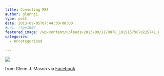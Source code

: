 ```yaml
---
title: Commuting PB!
author: glennji
type: post
date: 2013-09-05T07:44:30+00:00
#url: /?p=1004
featured_image: /wp-content/uploads/2013/09/1170878_10151579070225741_842028693_n.jpg
categories:
  - Uncategorized

---
```

<div>
  <img src='/wp-content/uploads/2013/09/1170878_10151579070225741_842028693_n.jpg' style='max-width:600px;' /></p> 
  
  <div>
    from Glenn J. Mason via <a href="https://www.facebook.com/photo.php?fbid=10151579070225741&#038;set=a.10151575226230741.1073741829.551785740&#038;type=1">Facebook</a>
  </div>
</div>
